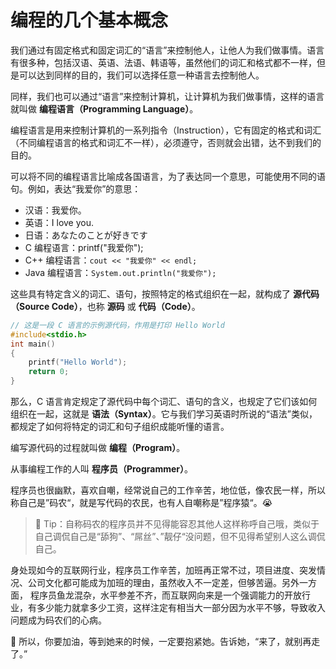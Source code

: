 # 编程的几个基本概念

我们通过有固定格式和固定词汇的“语言”来控制他人，让他人为我们做事情。语言有很多种，包括汉语、英语、法语、韩语等，虽然他们的词汇和格式都不一样，但是可以达到同样的目的，我们可以选择任意一种语言去控制他人。

同样，我们也可以通过“语言”来控制计算机，让计算机为我们做事情，这样的语言就叫做 **编程语言（Programming Language）**。

编程语言是用来控制计算机的一系列指令（Instruction），它有固定的格式和词汇（不同编程语言的格式和词汇不一样），必须遵守，否则就会出错，达不到我们的目的。

可以将不同的编程语言比喻成各国语言，为了表达同一个意思，可能使用不同的语句。例如，表达“我爱你”的意思：

- 汉语：我爱你。
- 英语：I love you.
- 日语：あなたのことが好きです
- C 编程语言：printf("我爱你");
- C++ 编程语言：`cout << "我爱你" << endl;`
- Java 编程语言：`System.out.println("我爱你");`

这些具有特定含义的词汇、语句，按照特定的格式组织在一起，就构成了 **源代码（Source Code）**，也称 **源码** 或 **代码（Code）**。

```c
// 这是一段 C 语言的示例源代码，作用是打印 Hello World
#include<stdio.h>
int main()
{
	printf("Hello World"); 
    return 0;
}
```

那么，C 语言肯定规定了源代码中每个词汇、语句的含义，也规定了它们该如何组织在一起，这就是 **语法（Syntax）**。它与我们学习英语时所说的“语法”类似，都规定了如何将特定的词汇和句子组织成能听懂的语言。

编写源代码的过程就叫做 **编程（Program）**。

从事编程工作的人叫 **程序员（Programmer）**。

程序员也很幽默，喜欢自嘲，经常说自己的工作辛苦，地位低，像农民一样，所以称自己是”码农“，就是写代码的农民，也有人自嘲称是”程序猿“。😭

> 📍 Tip：自称码农的程序员并不见得能容忍其他人这样称呼自己哦，类似于自己调侃自己是“舔狗”、“屌丝”、”靓仔“没问题，但不见得希望别人这么调侃自己。

身处现如今的互联网行业，程序员工作辛苦，加班再正常不过，项目进度、突发情况、公司文化都可能成为加班的理由，虽然收入不一定差，但够苦逼。另外一方面， 程序员鱼龙混杂，水平参差不齐，而互联网向来是一个强调能力的开放行业，有多少能力就拿多少工资，这样注定有相当大一部分因为水平不够，导致收入问题成为码农们的心病。

💖 所以，你要加油，等到她来的时候，一定要抱紧她。告诉她，“来了，就别再走了。”